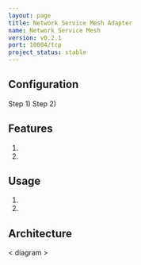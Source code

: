 ```yaml
---
layout: page
title: Network Service Mesh Adapter
name: Network Service Mesh
version: v0.2.1
port: 10004/tcp
project_status: stable
---
```


## Configuration
Step 1)
Step 2)

## Features
1. 
2. 

## Usage
1. 
2. 

## Architecture
< diagram >